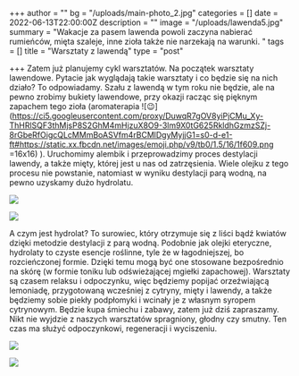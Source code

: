 +++
author = ""
bg = "/uploads/main-photo_2.jpg"
categories = []
date = 2022-06-13T22:00:00Z
description = ""
image = "/uploads/lawenda5.jpg"
summary = "Wakacje za pasem lawenda powoli zaczyna nabierać rumieńców, mięta szaleje, inne zioła także nie narzekają na warunki. "
tags = []
title = "Warsztaty z lawendą"
type = "post"

+++
Zatem już planujemy cykl warsztatów. Na początek warsztaty lawendowe. Pytacie jak wyglądają takie warsztaty i co będzie się na nich działo? To odpowiadamy. Szału z lawendą w tym roku nie będzie, ale na pewno zrobimy bukiety lawendowe, przy okazji racząc się pięknym zapachem tego zioła (aromaterapia ![😉](https://ci5.googleusercontent.com/proxy/DuwqR7gOV8yiPjCMu_Xy-ThHRlSQF3thMjsP8S2GhM4mHjzuX8O9-3lm9X0tG625RkldhGzmzSZj-8rGbeRfOigcQLcMMmBoASVfm4rBCMlDgyMyjjG1=s0-d-e1-ft#https://static.xx.fbcdn.net/images/emoji.php/v9/tb0/1.5/16/1f609.png =16x16) ). Uruchomimy alembik i przeprowadzimy proces destylacji lawendy, a także mięty, której jest u nas od zatrzęsienia. Wiele olejku z tego procesu nie powstanie, natomiast w wyniku destylacji parą wodną, na pewno uzyskamy dużo hydrolatu.

![](/uploads/lawenda6.jpg)

![](/uploads/lawenda1.jpg)

A czym jest hydrolat? To surowiec, który otrzymuje się z liści bądź kwiatów dzięki metodzie destylacji z parą wodną. Podobnie jak olejki eteryczne, hydrolaty to czyste esencje roślinne, tyle że w łagodniejszej, bo rozcieńczonej formie. Dzięki temu mogą być one stosowane bezpośrednio na skórę (w formie toniku lub odświeżającej mgiełki zapachowej). Warsztaty są czasem relaksu i odpoczynku, więc będziemy popijać orzeźwiającą lemoniadę, przygotowaną wcześniej z cytryny, mięty i lawendy, a także będziemy sobie piekły podpłomyki i wcinały je z własnym syropem cytrynowym. Będzie kupa śmiechu i zabawy, zatem już dziś zapraszamy. Nikt nie wyjdzie z naszych warsztatów spragniony, głodny czy smutny. Ten czas ma służyć odpoczynkowi, regeneracji i wyciszeniu.

![](/uploads/lawenda2.jpg)

![](/uploads/lawenda3.jpg)